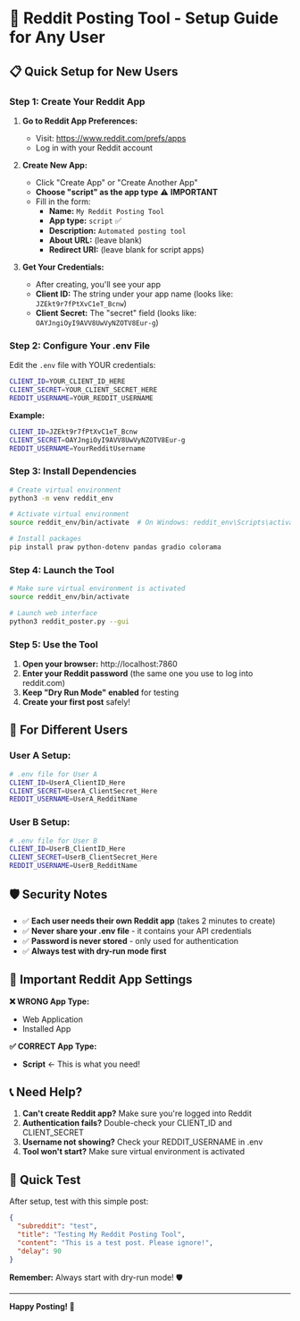 # 🚀 Reddit Posting Tool - Setup Guide for Any User

## 📋 **Quick Setup for New Users**

### **Step 1: Create Your Reddit App**

1. **Go to Reddit App Preferences:**
   - Visit: https://www.reddit.com/prefs/apps
   - Log in with your Reddit account

2. **Create New App:**
   - Click "Create App" or "Create Another App"
   - **Choose "script" as the app type** ⚠️ **IMPORTANT**
   - Fill in the form:
     - **Name:** `My Reddit Posting Tool`
     - **App type:** `script` ✅
     - **Description:** `Automated posting tool`
     - **About URL:** (leave blank)
     - **Redirect URI:** (leave blank for script apps)

3. **Get Your Credentials:**
   - After creating, you'll see your app
   - **Client ID:** The string under your app name (looks like: `JZEkt9r7fPtXvC1eT_Bcnw`)
   - **Client Secret:** The "secret" field (looks like: `OAYJngiOyI9AVV8UwVyNZOTV8Eur-g`)

### **Step 2: Configure Your .env File**

Edit the `.env` file with YOUR credentials:

```bash
CLIENT_ID=YOUR_CLIENT_ID_HERE
CLIENT_SECRET=YOUR_CLIENT_SECRET_HERE
REDDIT_USERNAME=YOUR_REDDIT_USERNAME
```

**Example:**
```bash
CLIENT_ID=JZEkt9r7fPtXvC1eT_Bcnw
CLIENT_SECRET=OAYJngiOyI9AVV8UwVyNZOTV8Eur-g
REDDIT_USERNAME=YourRedditUsername
```

### **Step 3: Install Dependencies**

```bash
# Create virtual environment
python3 -m venv reddit_env

# Activate virtual environment
source reddit_env/bin/activate  # On Windows: reddit_env\Scripts\activate

# Install packages
pip install praw python-dotenv pandas gradio colorama
```

### **Step 4: Launch the Tool**

```bash
# Make sure virtual environment is activated
source reddit_env/bin/activate

# Launch web interface
python3 reddit_poster.py --gui
```

### **Step 5: Use the Tool**

1. **Open your browser:** http://localhost:7860
2. **Enter your Reddit password** (the same one you use to log into reddit.com)
3. **Keep "Dry Run Mode" enabled** for testing
4. **Create your first post** safely!

## 🔧 **For Different Users**

### **User A Setup:**
```bash
# .env file for User A
CLIENT_ID=UserA_ClientID_Here
CLIENT_SECRET=UserA_ClientSecret_Here
REDDIT_USERNAME=UserA_RedditName
```

### **User B Setup:**
```bash
# .env file for User B  
CLIENT_ID=UserB_ClientID_Here
CLIENT_SECRET=UserB_ClientSecret_Here
REDDIT_USERNAME=UserB_RedditName
```

## 🛡️ **Security Notes**

- ✅ **Each user needs their own Reddit app** (takes 2 minutes to create)
- ✅ **Never share your .env file** - it contains your API credentials
- ✅ **Password is never stored** - only used for authentication
- ✅ **Always test with dry-run mode first**

## 🚨 **Important Reddit App Settings**

**❌ WRONG App Type:**
- Web Application
- Installed App

**✅ CORRECT App Type:**
- **Script** ← This is what you need!

## 📞 **Need Help?**

1. **Can't create Reddit app?** Make sure you're logged into Reddit
2. **Authentication fails?** Double-check your CLIENT_ID and CLIENT_SECRET
3. **Username not showing?** Check your REDDIT_USERNAME in .env
4. **Tool won't start?** Make sure virtual environment is activated

## 🎯 **Quick Test**

After setup, test with this simple post:

```json
{
  "subreddit": "test",
  "title": "Testing My Reddit Posting Tool",
  "content": "This is a test post. Please ignore!",
  "delay": 90
}
```

**Remember:** Always start with dry-run mode! 🛡️

---

**Happy Posting! 🚀**